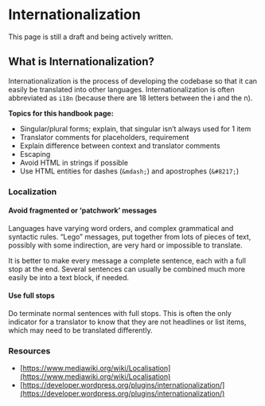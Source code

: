 # Internationalization

This page is still a draft and being actively written.

## What is Internationalization?

Internationalization is the process of developing the codebase so that it can easily be translated into other languages. Internationalization is often abbreviated as `i18n` (because there are 18 letters between the i and the n).

**Topics for this handbook page:**

*   Singular/plural forms; explain, that singular isn’t always used for 1 item
*   Translator comments for placeholders, requirement
*   Explain difference between context and translator comments
*   Escaping
*   Avoid HTML in strings if possible
*   Use HTML entities for dashes (`&mdash;`) and apostrophes (`&­#8217;`)

### Localization

#### Avoid fragmented or ‘patchwork’ messages

Languages have varying word orders, and complex grammatical and syntactic rules. “Lego” messages, put together from lots of pieces of text, possibly with some indirection, are very hard or impossible to translate.

It is better to make every message a complete sentence, each with a full stop at the end. Several sentences can usually be combined much more easily be into a text block, if needed.

#### Use full stops

Do terminate normal sentences with full stops. This is often the only indicator for a translator to know that they are not headlines or list items, which may need to be translated differently.

### Resources

*   [https://www.mediawiki.org/wiki/Localisation](https://www.mediawiki.org/wiki/Localisation)
*   [https://developer.wordpress.org/plugins/internationalization/](https://developer.wordpress.org/plugins/internationalization/)
